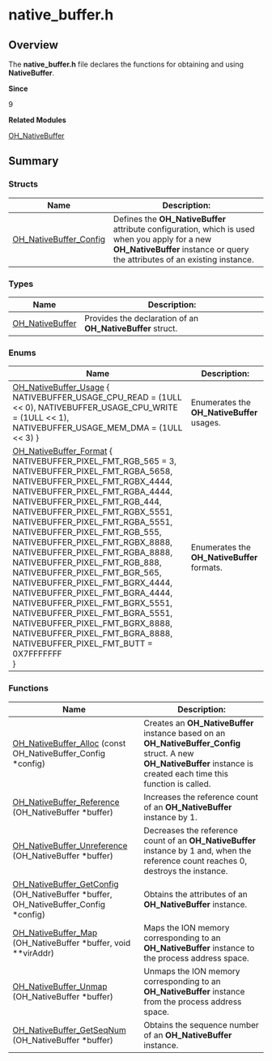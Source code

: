# native_buffer.h


## Overview

The **native_buffer.h** file declares the functions for obtaining and using **NativeBuffer**.

**Since**

9

**Related Modules**

[OH_NativeBuffer](_o_h___native_buffer.md)


## Summary


### Structs

| Name| Description:|
| -------- | -------- |
| [OH_NativeBuffer_Config](_o_h___native_buffer___config.md) | Defines the **OH_NativeBuffer** attribute configuration, which is used when you apply for a new **OH_NativeBuffer** instance or query the attributes of an existing instance.|


### Types

| Name| Description:|
| -------- | -------- |
| [OH_NativeBuffer](_o_h___native_buffer.md#oh_nativebuffer) | Provides the declaration of an **OH_NativeBuffer** struct.|

### Enums

| Name| Description:|
| -------- | -------- |
| [OH_NativeBuffer_Usage](_o_h___native_buffer.md#oh_nativebuffer_usage) { NATIVEBUFFER_USAGE_CPU_READ = (1ULL &lt;&lt; 0), NATIVEBUFFER_USAGE_CPU_WRITE = (1ULL &lt;&lt; 1), NATIVEBUFFER_USAGE_MEM_DMA = (1ULL &lt;&lt; 3) } | Enumerates the **OH_NativeBuffer** usages.|
| [OH_NativeBuffer_Format](_o_h___native_buffer.md#oh_nativebuffer_format) {<br>NATIVEBUFFER_PIXEL_FMT_RGB_565 = 3, NATIVEBUFFER_PIXEL_FMT_RGBA_5658, NATIVEBUFFER_PIXEL_FMT_RGBX_4444, NATIVEBUFFER_PIXEL_FMT_RGBA_4444,<br>NATIVEBUFFER_PIXEL_FMT_RGB_444, NATIVEBUFFER_PIXEL_FMT_RGBX_5551, NATIVEBUFFER_PIXEL_FMT_RGBA_5551, NATIVEBUFFER_PIXEL_FMT_RGB_555,<br>NATIVEBUFFER_PIXEL_FMT_RGBX_8888, NATIVEBUFFER_PIXEL_FMT_RGBA_8888, NATIVEBUFFER_PIXEL_FMT_RGB_888, NATIVEBUFFER_PIXEL_FMT_BGR_565,<br>NATIVEBUFFER_PIXEL_FMT_BGRX_4444, NATIVEBUFFER_PIXEL_FMT_BGRA_4444, NATIVEBUFFER_PIXEL_FMT_BGRX_5551, NATIVEBUFFER_PIXEL_FMT_BGRA_5551,<br>NATIVEBUFFER_PIXEL_FMT_BGRX_8888, NATIVEBUFFER_PIXEL_FMT_BGRA_8888, NATIVEBUFFER_PIXEL_FMT_BUTT = 0X7FFFFFFF<br>} | Enumerates the **OH_NativeBuffer** formats.|

### Functions

| Name| Description:|
| -------- | -------- |
| [OH_NativeBuffer_Alloc](_o_h___native_buffer.md#oh_nativebuffer_alloc) (const OH_NativeBuffer_Config \*config) | Creates an **OH_NativeBuffer** instance based on an **OH_NativeBuffer_Config** struct. A new **OH_NativeBuffer** instance is created each time this function is called.|
| [OH_NativeBuffer_Reference](_o_h___native_buffer.md#oh_nativebuffer_reference) (OH_NativeBuffer \*buffer) | Increases the reference count of an **OH_NativeBuffer** instance by 1.|
| [OH_NativeBuffer_Unreference](_o_h___native_buffer.md#oh_nativebuffer_unreference) (OH_NativeBuffer \*buffer) | Decreases the reference count of an **OH_NativeBuffer** instance by 1 and, when the reference count reaches 0, destroys the instance.|
| [OH_NativeBuffer_GetConfig](_o_h___native_buffer.md#oh_nativebuffer_getconfig) (OH_NativeBuffer \*buffer, OH_NativeBuffer_Config \*config) | Obtains the attributes of an **OH_NativeBuffer** instance.|
| [OH_NativeBuffer_Map](_o_h___native_buffer.md#oh_nativebuffer_map) (OH_NativeBuffer \*buffer, void \*\*virAddr) | Maps the ION memory corresponding to an **OH_NativeBuffer** instance to the process address space.|
| [OH_NativeBuffer_Unmap](_o_h___native_buffer.md#oh_nativebuffer_unmap) (OH_NativeBuffer \*buffer) | Unmaps the ION memory corresponding to an **OH_NativeBuffer** instance from the process address space.|
| [OH_NativeBuffer_GetSeqNum](_o_h___native_buffer.md#oh_nativebuffer_getseqnum) (OH_NativeBuffer \*buffer) | Obtains the sequence number of an **OH_NativeBuffer** instance.|
